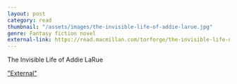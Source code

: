 ```yaml
---
layout: post
category: read
thumbnail: "/assets/images/the-invisible-life-of-addie-larue.jpg"
genre: Fantasy fiction novel
external-link: https://read.macmillan.com/torforge/the-invisible-life-of-addie-larue/
---
```

The Invisible Life of Addie LaRue

["External"](https://read.macmillan.com/torforge/the-invisible-life-of-addie-larue/)